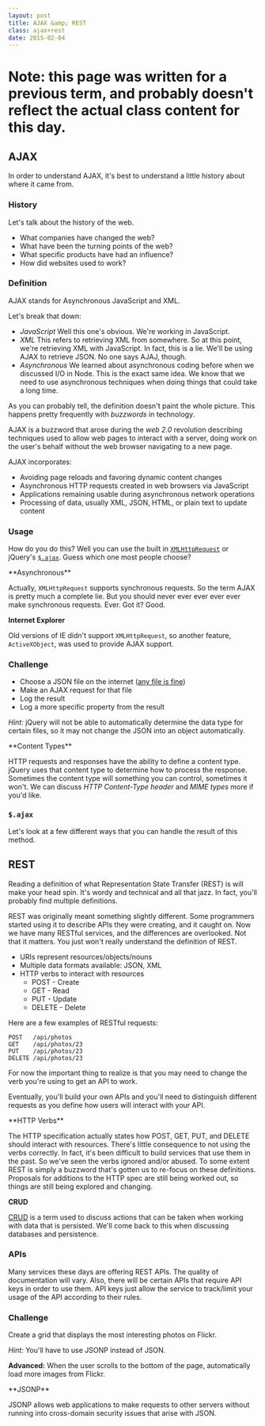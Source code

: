 ```yaml
---
layout: post
title: AJAX &amp; REST
class: ajax+rest
date: 2015-02-04
---
```


# Note: this page was written for a previous term, and probably doesn't reflect the actual class content for this day.

## AJAX

In order to understand AJAX, it's best to understand a little history about
where it came from.


### History

Let's talk about the history of the web.

* What companies have changed the web?
* What have been the turning points of the web?
* What specific products have had an influence?
* How did websites used to work?


### Definition

AJAX stands for Asynchronous JavaScript and XML.

Let's break that down:

* _JavaScript_
  Well this one's obvious. We're working in JavaScript.
* _XML_
  This refers to retrieving XML from somewhere. So at this point, we're
  retrieving XML with JavaScript. In fact, this is a lie. We'll be using AJAX
  to retrieve JSON. No one says AJAJ, though.
* _Asynchronous_
  We learned about asynchronous coding before when we discussed I/O in Node.
  This is the exact same idea. We know that we need to use asynchronous
  techniques when doing things that could take a long time.

As you can probably tell, the definition doesn't paint the whole picture.
This happens pretty frequently with _buzzwords_ in technology.

AJAX is a buzzword that arose during the _web 2.0_ revolution describing
techniques used to allow web pages to interact with a server, doing work on the
user's behalf without the web browser navigating to a new page.

AJAX incorporates:

* Avoiding page reloads and favoring dynamic content changes
* Asynchronous HTTP requests created in web browsers via JavaScript
* Applications remaining usable during asynchronous network operations
* Processing of data, usually XML, JSON, HTML, or plain text to update content


### Usage

How do you do this? Well you can use the built in [`XMLHttpRequest`][mdn-xhr] or
jQuery's [`$.ajax`][jq-ajax]. Guess which one most people choose?

<aside>
**Asynchronous**

Actually, `XMLHttpRequest` supports synchronous requests. So the term AJAX is
pretty much a complete lie. But you should never ever ever ever ever make
synchronous requests. Ever. Got it? Good.

**Internet Explorer**

Old versions of IE didn't support `XMLHttpRequest`, so another feature,
`ActiveXObject`, was used to provide AJAX support.
</aside>


### Challenge

* Choose a JSON file on the internet ([any file is fine][jsi-gamelib-package])
* Make an AJAX request for that file
* Log the result
* Log a more specific property from the result

_Hint:_ jQuery will not be able to automatically determine the data type for
certain files, so it may not change the JSON into an object automatically.

<aside>
**Content Types**

HTTP requests and responses have the ability to define a content type. jQuery
uses that content type to determine how to process the response. Sometimes the
content type will something you can control, sometimes it won't. We can discuss
_HTTP Content-Type header_ and _MIME types_ more if you'd like.
</aside>

### `$.ajax`

Let's look at a few different ways that you can handle the result of this
method.


## REST

Reading a definition of what Representation State Transfer (REST) is will make
your head spin. It's wordy and technical and all that jazz. In fact, you'll
probably find multiple definitions.

REST was originally meant something slightly different. Some programmers
started using it to describe APIs they were creating, and it caught on. Now we
have many RESTful services, and the differences are overlooked. Not that it
matters. You just won't really understand the definition of REST.

* URIs represent resources/objects/nouns
* Multiple data formats available: JSON, XML
* HTTP verbs to interact with resources
  - POST - Create
  - GET - Read
  - PUT - Update
  - DELETE - Delete

Here are a few examples of RESTful requests:

    POST   /api/photos
    GET    /api/photos/23
    PUT    /api/photos/23
    DELETE /api/photos/23


For now the important thing to realize is that you may need to change the verb
you're using to get an API to work.

Eventually, you'll build your own APIs and you'll need to distinguish different
requests as you define how users will interact with your API.

<aside>
**HTTP Verbs**

The HTTP specification actually states how POST, GET, PUT, and DELETE should
interact with resources. There's little consequence to not using the verbs
correctly. In fact, it's been difficult to build services that use them in the
past. So we've seen the verbs ignored and/or abused. To some extent REST is
simply a buzzword that's gotten us to re-focus on these definitions. Proposals
for additions to the HTTP spec are still being worked out, so things are still
being explored and changing.

**CRUD**

[CRUD][crud] is a term used to discuss actions that can be taken when working
with data that is persisted. We'll come back to this when discussing databases
and persistence.
</aside>


### APIs

Many services these days are offering REST APIs. The quality of documentation
will vary. Also, there will be certain APIs that require API keys in order to
use them. API keys just allow the service to track/limit your usage of the API
according to their rules.

### Challenge

Create a grid that displays the most interesting photos on Flickr.

_Hint:_ You'll have to use JSONP instead of JSON.

**Advanced:** When the user scrolls to the bottom of the page, automatically
load more images from Flickr.

<aside>
**JSONP**

JSONP allows web applications to make requests to other servers without running
into cross-domain security issues that arise with JSON.
</aside>

[crud]: http://en.wikipedia.org/wiki/Create,_read,_update_and_delete
[jq-ajax]: http://api.jquery.com/jQuery.ajax/
[mdn-xhr]: https://developer.mozilla.org/en-US/docs/Web/API/XMLHttpRequest
[jsi-gamelib-package]: https://raw.githubusercontent.com/wbyoung/jsi-gamelib/master/package.json
